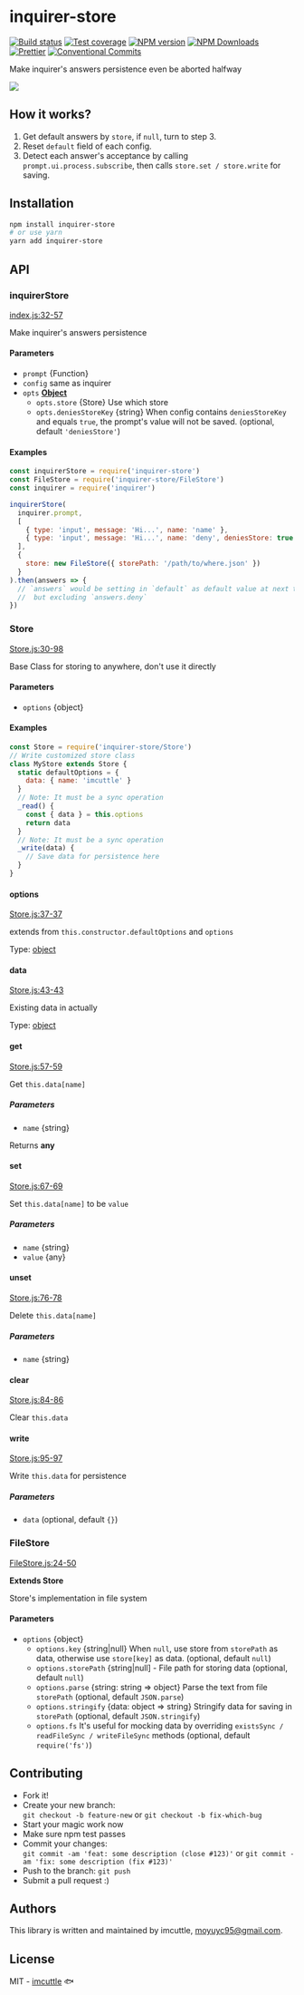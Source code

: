 # inquirer-store

[![Build status](https://img.shields.io/travis/imcuttle/inquirer-store/master.svg?style=flat-square)](https://travis-ci.org/imcuttle/inquirer-store)
[![Test coverage](https://img.shields.io/codecov/c/github/imcuttle/inquirer-store.svg?style=flat-square)](https://codecov.io/github/imcuttle/inquirer-store?branch=master)
[![NPM version](https://img.shields.io/npm/v/inquirer-store.svg?style=flat-square)](https://www.npmjs.com/package/inquirer-store)
[![NPM Downloads](https://img.shields.io/npm/dm/inquirer-store.svg?style=flat-square&maxAge=43200)](https://www.npmjs.com/package/inquirer-store)
[![Prettier](https://img.shields.io/badge/code_style-prettier-ff69b4.svg?style=flat-square)](https://prettier.io/)
[![Conventional Commits](https://img.shields.io/badge/Conventional%20Commits-1.0.0-yellow.svg?style=flat-square)](https://conventionalcommits.org)

Make inquirer's answers persistence even be aborted halfway

![](./snapshot.svg)

## How it works?

1.  Get default answers by `store`, if `null`, turn to step 3.
2.  Reset `default` field of each config.
3.  Detect each answer's acceptance by calling `prompt.ui.process.subscribe`, then calls `store.set / store.write` for saving.

## Installation

```bash
npm install inquirer-store
# or use yarn
yarn add inquirer-store
```

## API

<!-- Generated by documentation.js. Update this documentation by updating the source code. -->

### inquirerStore

[index.js:32-57](https://github.com/imcuttle/inquirer-store/blob/48410eee470e82106b167f79702af3941fc38b43/index.js#L32-L57 'Source code on GitHub')

Make inquirer's answers persistence

#### Parameters

- `prompt` {Function}
- `config` same as inquirer
- `opts` **[Object](https://developer.mozilla.org/docs/Web/JavaScript/Reference/Global_Objects/Object)**
  - `opts.store` {Store} Use which store
  - `opts.deniesStoreKey` {string}
    When config contains `deniesStoreKey` and equals `true`, the prompt's value will not be saved. (optional, default `'deniesStore'`)

#### Examples

```javascript
const inquirerStore = require('inquirer-store')
const FileStore = require('inquirer-store/FileStore')
const inquirer = require('inquirer')

inquirerStore(
  inquirer.prompt,
  [
    { type: 'input', message: 'Hi...', name: 'name' },
    { type: 'input', message: 'Hi...', name: 'deny', deniesStore: true }
  ],
  {
    store: new FileStore({ storePath: '/path/to/where.json' })
  }
).then(answers => {
  // `answers` would be setting in `default` as default value at next time
  //  but excluding `answers.deny`
})
```

### Store

[Store.js:30-98](https://github.com/imcuttle/inquirer-store/blob/48410eee470e82106b167f79702af3941fc38b43/Store.js#L30-L98 'Source code on GitHub')

Base Class for storing to anywhere, don't use it directly

#### Parameters

- `options` {object}

#### Examples

```javascript
const Store = require('inquirer-store/Store')
// Write customized store class
class MyStore extends Store {
  static defaultOptions = {
    data: { name: 'imcuttle' }
  }
  // Note: It must be a sync operation
  _read() {
    const { data } = this.options
    return data
  }
  // Note: It must be a sync operation
  _write(data) {
    // Save data for persistence here
  }
}
```

#### options

[Store.js:37-37](https://github.com/imcuttle/inquirer-store/blob/48410eee470e82106b167f79702af3941fc38b43/Store.js#L37-L37 'Source code on GitHub')

extends from `this.constructor.defaultOptions` and `options`

Type: [object](https://developer.mozilla.org/docs/Web/JavaScript/Reference/Global_Objects/Object)

#### data

[Store.js:43-43](https://github.com/imcuttle/inquirer-store/blob/48410eee470e82106b167f79702af3941fc38b43/Store.js#L43-L43 'Source code on GitHub')

Existing data in actually

Type: [object](https://developer.mozilla.org/docs/Web/JavaScript/Reference/Global_Objects/Object)

#### get

[Store.js:57-59](https://github.com/imcuttle/inquirer-store/blob/48410eee470e82106b167f79702af3941fc38b43/Store.js#L57-L59 'Source code on GitHub')

Get `this.data[name]`

##### Parameters

- `name` {string}

Returns **any**

#### set

[Store.js:67-69](https://github.com/imcuttle/inquirer-store/blob/48410eee470e82106b167f79702af3941fc38b43/Store.js#L67-L69 'Source code on GitHub')

Set `this.data[name]` to be `value`

##### Parameters

- `name` {string}
- `value` {any}

#### unset

[Store.js:76-78](https://github.com/imcuttle/inquirer-store/blob/48410eee470e82106b167f79702af3941fc38b43/Store.js#L76-L78 'Source code on GitHub')

Delete `this.data[name]`

##### Parameters

- `name` {string}

#### clear

[Store.js:84-86](https://github.com/imcuttle/inquirer-store/blob/48410eee470e82106b167f79702af3941fc38b43/Store.js#L84-L86 'Source code on GitHub')

Clear `this.data`

#### write

[Store.js:95-97](https://github.com/imcuttle/inquirer-store/blob/48410eee470e82106b167f79702af3941fc38b43/Store.js#L95-L97 'Source code on GitHub')

Write `this.data` for persistence

##### Parameters

- `data` (optional, default `{}`)

### FileStore

[FileStore.js:24-50](https://github.com/imcuttle/inquirer-store/blob/48410eee470e82106b167f79702af3941fc38b43/FileStore.js#L24-L50 'Source code on GitHub')

**Extends Store**

Store's implementation in file system

#### Parameters

- `options` {object}
  - `options.key` {string|null}
    When `null`, use store from `storePath` as data, otherwise use `store[key]` as data. (optional, default `null`)
  - `options.storePath` {string|null] - File path for storing data (optional, default `null`)
  - `options.parse` {string: string => object} Parse the text from file `storePath` (optional, default `JSON.parse`)
  - `options.stringify` {data: object => string} Stringify data for saving in `storePath` (optional, default `JSON.stringify`)
  - `options.fs` It's useful for mocking data by overriding `existsSync / readFileSync / writeFileSync` methods (optional, default `require('fs')`)

## Contributing

- Fork it!
- Create your new branch:  
  `git checkout -b feature-new` or `git checkout -b fix-which-bug`
- Start your magic work now
- Make sure npm test passes
- Commit your changes:  
  `git commit -am 'feat: some description (close #123)'` or `git commit -am 'fix: some description (fix #123)'`
- Push to the branch: `git push`
- Submit a pull request :)

## Authors

This library is written and maintained by imcuttle, <a href="mailto:moyuyc95@gmail.com">moyuyc95@gmail.com</a>.

## License

MIT - [imcuttle](https://github.com/imcuttle) 🐟
